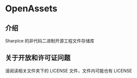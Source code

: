 # OpenAssets

## 介绍

SharpIce 的非代码二进制开源工程文件存储库

## 关于开放和许可证问题

请阅读相关文件夹下的 LICENSE 文件，文件内可能也有 LICENSE

